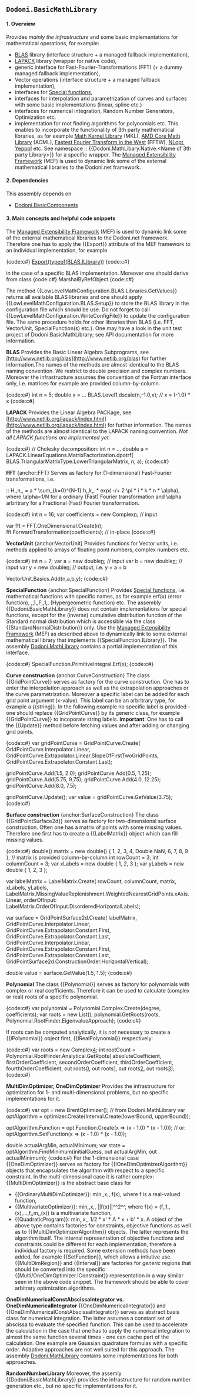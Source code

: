 ## `Dodoni.BasicMathLibrary`

#### 1. Overview
Provides _mainly the infrastructure_ and some basic implementations for mathematical operations, for example:
* [BLAS](http://www.netlib.org/blas/) library (interface structure + a managed fallback implementation), 
* [LAPACK](http://www.netlib.org/lapack/) library (wrapper for native code), 
* generic interface for Fast-Fourier-Transformations (FFT) (+ a dummy managed fallback implementation),
* Vector operations (interface structure + a managed fallback implementation),
* interfaces for [Special functions](http://en.wikipedia.org/wiki/List_of_mathematical_functions),
* interfaces for interpolation and parametrization of curves and surfaces with some basic implementations (linear, spline etc.)
* interfaces for numerical integration, Random Number Generators, Optimization etc.
* implementation for root finding algorithms for polynomials etc.
This enables to incorporate the functionality of 3th party mathematical libraries, as for example [Math Kernel Library](http://en.wikipedia.org/wiki/Math_Kernel_Library) (MKL), [AMD Core Math Library](http://en.wikipedia.org/wiki/AMD_Core_Math_Library) (ACML), [Fastest Fourier Transform in the West](http://www.fftw.org/) (FFTW), [NLopt](http://ab-initio.mit.edu/wiki/index.php/NLopt), [Yeppp!](http://www.yeppp.info/) etc. See namespace 
:: {{Dodoni.MathLibary.Native.<Name of 3th party Library>}} 
for a specific wrapper. The [Managed Extensibility Framework](http://en.wikipedia.org/wiki/Managed_Extensibility_Framework) (MEF) is used to dynamic link some of the external mathematical libraries to the Dodoni.net framework.

#### 2. Dependencies
This assembly depends on 
* [Dodoni.BasicComponents](BasicComponents)

#### 3. Main concepts and helpful code snippets
The [Managed Extensibility Framework](http___en.wikipedia.org_wiki_Managed_Extensibility_Framework) (MEF) is used to dynamic link some of the external mathematical libraries to the Dodoni.net framework. Therefore one has to apply the {{Export}} attribute of the MEF framework to an individual implementation, for example

{code:c#}
 [Export(typeof(BLAS.ILibrary))](Export(typeof(BLAS.ILibrary)))
{code:c#}

in the case of a specific BLAS implementation. Moreover one should derive from class
{code:c#}
MarshalByRefObject
{code:c#}

The method {{LowLevelMathConfiguration.BLAS.Libraries.GetValues}} returns all available BLAS libraries and one should apply {{LowLevelMathConfiguration.BLAS.Setup}} to store the BLAS library in the configuration file which should be use. Do not forget to call {{LowLevelMathConfiguration.WriteConfigFile}} to update the configuration file. The same procedure holds for other libraries than BLAS (i.e. FFT, VectorUnit, SpecialFunction(s) etc.). One may have a look in the unit test project of Dodoni.BasicMathLibrary; see API documentation for more information.

 **BLAS**
Provides the Basic Linear Algebra Subprograms, see [http://www.netlib.org/blas](http://www.netlib.org/blas) for further information.The names of the methods are almost identical to the BLAS naming convention. We restrict to double precision and complex numbers. Moreover the infrastructure assumes the convention of the Fortran interface only, i.e. matrices for example are provided column-by-column.

{code:c#}
  int n = 5;
  double[]() x = ...
  BLAS.Level1.dscale(n,-1.0,x);  // x = (-1.0) * x
{code:c#}

 **LAPACK**
Provides the Linear Algebra PACKage, see [http://www.netlib.org/lapack/index.html](http://www.netlib.org/lapack/index.html) for further information. The names of the methods are almost identical to the LAPACK naming convention. _Not all LAPACK functions are implemented yet._

{code:c#}
 // Cholesky decomposition:
int n = ...
double[]() a = 
LAPACK.LinearEquations.MatrixFactorization.dpotrf( BLAS.TriangularMatrixType.LowerTriangularMatrix, n, a); 
{code:c#}

 **FFT** {anchor:FFT}
Serves as factory for (1-dimensional) Fast-Fourier transformations, i.e. 

:: H,,n,, = a * \sum_{k=0}^{N-1} h,,k,, * exp( -/+ 2 \pi * i * k * n * \alpha), 
where \alpha=1/N for a ordinary (Fast) Fourier transformation and \alpha arbritrary for a Fractional (Fast) Fourier transformation. 

{code:c#}
  int n = 16;
  var coefficients = new Complex[n](n);  // input
  
  var fft = FFT.OneDimensional.Create(n);
  fft.ForwardTransformation(coefficients);    // in-place
{code:c#}

 **VectorUnit** {anchor:VectorUnit}
Provides functions for Vector units, i.e. methods applied to arrays of floating point numbers, complex numbers etc. 

{code:c#}
  int n = 7;
  var a = new double[n](n);  // input
  var b = new double[n](n);  // input
  var y = new double[n](n);  // output, i.e. y = a + b

  VectorUnit.Basics.Add(n,a,b,y);
{code:c#}

 **SpecialFunction** {anchor:SpecialFunction}
Provides [Special functions](http://en.wikipedia.org/wiki/List_of_mathematical_functions), i.e.  mathematical functions with specific names, as for example erf(x) (error function), ,,1,,F,,1,, (Hypergeometric function) etc. The assembly {{Dodoni.BasicMathLibrary}} does not contain implementations for special functions, except for the (inverse) cumulative distribution function of the Standard normal distribution which is accessible via the class {{StandardNormalDistribution}} only. Use the [Managed Extensibility Framework](http___en.wikipedia.org_wiki_Managed_Extensibility_Framework) (MEF) as described above to dynamically link to some external mathematical library that implements {{SpecialFunction.ILibrary}}. The assembly [Dodoni.MathLibrary](MathLibrary) contains a partial implementation of this interface.

{code:c#}
 SpecialFunction.PrimitiveIntegral.Erf(x);
{code:c#}

 **Curve construction** {anchor:CurveConstruction}
The class {{GridPointCurve}} serves as factory for the curve construction. One has to enter the interpolation approach as well as the extrapolation approaches or the curve parametrization. Moreover a specific label can be added for each grid point argument (x-value). This label can be an arbritrary type, for example a {{string}}. In the following example no specific label is provided - one should replace {{GridPointCurve}} by its generic class, for example {{GridPointCurve<string>}} to incoporate string labels. 
**important**: One has to call the {{Update}} method before fetching values and after adding or changing grid points.

{code:c#}
var gridPointCurve = GridPointCurve.Create(
         GridPointCurve.Interpolator.Linear, 
         GridPointCurve.Extrapolator.Linear.SlopeOfFirstTwoGridPoints, 
         GridPointCurve.Extrapolator.Constant.Last);

gridPointCurve.Add(1.5, 2.0);
gridPointCurve.Add(0.5, 1.25);
gridPointCurve.Add(5.75, 9.75);
gridPointCurve.Add(4.0, 12.25);
gridPointCurve.Add(8.0, 7.5);

gridPointCurve.Update();
var value = gridPointCurve.GetValue(3.75);
{code:c#}

 **Surface construction** {anchor:SurfaceConstruction}
The class {{GridPointSurface2d}} serves as factory for two-dimensional surface construction. Often one has a matrix of points with some missing values. Therefore one first has to create a {{LabelMatrix}} object which can fill missing values.

{code:c#}
 double[]()() matrix = new double[]()() { 1, 2, 3, 4, Double.NaN, 6, 7, 8, 9 };
// matrix is provided column-by-column
 int rowCount = 3;
 int columnCount = 3;
 var xLabels = new double[]() { 1, 2, 3 };
 var yLabels = new double[]() { 1, 2, 3 };

 var labelMatrix = LabelMatrix.Create(
                              rowCount, 
                              columnCount, 
                              matrix, 
                              xLabels, 
                              yLabels,
 LabelMatrix.MissingValueReplenishment.WeightedNearestGridPoints.xAxis.Linear, 
 orderOfInput: LabelMatrix.OrderOfInput.DisorderedHorizontalLabels);

 var surface = GridPointSurface2d.Create(
                          labelMatrix, 
                          GridPointCurve.Interpolator.Linear, 
                          GridPointCurve.Extrapolator.Constant.First, 
                          GridPointCurve.Extrapolator.Constant.Last, 
                          GridPointCurve.Interpolator.Linear, 
                          GridPointCurve.Extrapolator.Constant.First, 
                          GridPointCurve.Extrapolator.Constant.Last,
                          GridPointSurface2d.ConstructionOrder.HorizontalVertical);
         
double value = surface.GetValue(1.5, 1.5);
{code:c#}

 **Polynomial**
The class {{Polynomial}} serves as factory for polynomials with complex or real coefficients. Therefore it can be used to calculate (complex or real) roots of a specific polynomial.

{code:c#}
var polynomial = Polynomial.Complex.Create(degree, coefficients);
var roots = new List<Complex>();
polynomial.GetRoots(roots, Polynomial.RootFinder.EigenvalueApproach);
{code:c#}

If roots can be computed analytically, it is _not_ necessary to create a {{IPolynomial}} object first, {{IRealPolynomial}} respectively:

{code:c#}
var roots = new Complex[4](4);
int rootCount = Polynomial.RootFinder.Analytical.GetRoots(
                     absoluteCoefficient, firstOrderCoefficient, 
                     secondOrderCoefficient, thirdOrderCoefficient, 
                     fourthOrderCoefficient, 
                     out roots[0](0), out roots[1](1), out roots[2](2), out roots[3](3));
{code:c#}

 **MultiDimOptimizer, OneDimOptimizer**
Provides the infrastructure for optimization for 1- and multi-dimensional problems, but no specific implementations for it. 

{code:c#}
var opt = new BrentOptimizer(); // from Dodoni.MathLibrary
var optAlgorithm = optimizer.Create(Interval.Create(lowerBound, upperBound));

optAlgorithm.Function = opt.Function.Create(x => (x - 1.0) * (x - 1.0));
// or: optAlgorithm.SetFunction(x => (x - 1.0) * (x - 1.0));

double actualArgMin, actualMinimum;
var state = optAlgorithm.FindMinimum(initialGuess, out actualArgMin, out actualMinimum);
{code:c#}
For the 1-dimensional case {{OneDimOptimizer}} serves as factory for {{IOneDimOptimizerAlgorithm}} objects that encapsulates the algorithm with respect to a specific constraint. In the multi-dimensional case it is rather complex: {{MultiDimOptimizer}} is the abstract base class for
* {{OrdinaryMultiDimOptimizer}}: min,,x,, f(x), where f is a real-valued function,
* {{MultivariateOptimizer}}: min,,x,, ||f(x)||^^2^^, where f(x) = (f,,1,,(x),...,f,,m,,(x)) is a multivariate function,
* {{QuadraticProgram}}: min,,x,, 1/2 * x' * A * x + b' * x.
A object of the above type contains factories for constraints, objective functions as well as to {{IMultiDimOptimizerAlgorithm}} objects. The latter represents the algorithm itself. The internal representation of objective functions and constraints could be different for each implementation, therefore a individual factory is required. Some extension methods have been added, for example {{SetFunction}}, which allows a intiutive use. {{MultiDimRegion}} and {{Interval}} are factories for _generic_ regions that should be converted into the specific {{Multi/OneDimOptimizer.IConstraint}} representation in a way similar seen in the above code snippet. The framework should be able to cover arbitrary optimization algorithms.

 **OneDimNumericalConstAbscissaIntegrator vs. OneDimNumericalIntegrator**
{{OneDimNumericalIntegrator}} and {{OneDimNumericalConstAbscissaIntegrator}} serves as abstract basis class for numerical integration. The latter assumes a constant set of abscissa to evaluate the specified function. This can be used to accelerate the calculation in the case that one has to apply the numerical integration to almost the same function several times - one can cache part of the calculation. One example are Gaussian quadrature formulas with a specific order. Adaptive approaches are not well suited for this approach. The assembly [Dodoni.MathLibrary](MathLibrary) contains some implementations for both approaches.

 **RandomNumberLibrary**
Moreover, the assemly {{Dodoni.BasicMathLibrary}} provides the infrastructure for random number generation etc., but no specific implementations for it. 


